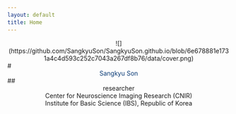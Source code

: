 ```yaml
---
layout: default
title: Home
---
```

<center> ![](https://github.com/SangkyuSon/SangkyuSon.github.io/blob/6e678881e1731a4c4d593c252c7043a267df8b76/data/cover.png) </center>
# <center> <span style="color:rgb(10,59,118)"> Sangkyu Son </span></center> 
## <center> researcher</center> 
<center> 
  Center for Neuroscience Imaging Research (CNIR) <br>
  Institute for Basic Science (IBS), Republic of Korea <br>
  
  
</center>
